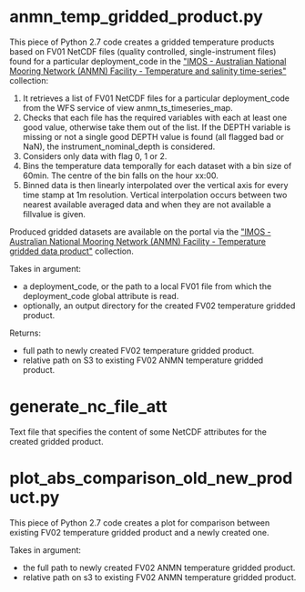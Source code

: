 # anmn_temp_gridded_product.py

This piece of Python 2.7 code creates a gridded temperature products based on FV01 NetCDF files (quality controlled, single-instrument files) found for a particular deployment_code in the ["IMOS - Australian National Mooring Network (ANMN) Facility - Temperature and salinity time-series"](https://portal.aodn.org.au/search?uuid=7e13b5f3-4a70-4e31-9e95-335efa491c5c) collection:
1. It retrieves a list of FV01 NetCDF files for a particular deployment_code from the WFS service of view anmn_ts_timeseries_map.
2. Checks that each file has the required variables with each at least one good value, otherwise take them out of the list. If the DEPTH variable is missing or not a single good DEPTH value is found (all flagged bad or NaN), the instrument_nominal_depth is considered.
3. Considers only data with flag 0, 1 or 2.
4. Bins the temperature data temporally for each dataset with a bin size of 60min. The centre of the bin falls on the hour xx:00.
5. Binned data is then linearly interpolated over the vertical axis for every time stamp at 1m resolution. Vertical interpolation occurs between two nearest available averaged data and when they are not available a fillvalue is given.

Produced gridded datasets are available on the portal via the ["IMOS - Australian National Mooring Network (ANMN) Facility - Temperature gridded data product"](https://portal.aodn.org.au/search?uuid=ae6af5ff-9503-492b-b917-4e3c1a0c19ee) collection.

Takes in argument:
- a deployment_code, or the path to a local FV01 file from which the deployment_code global attribute is read.
- optionally, an output directory for the created FV02 temperature gridded product.

Returns:
- full path to newly created FV02 temperature gridded product.
- relative path on S3 to existing FV02 ANMN temperature gridded product.

# generate_nc_file_att

Text file that specifies the content of some NetCDF attributes for the created gridded product.

# plot_abs_comparison_old_new_product.py

This piece of Python 2.7 code creates a plot for comparison between existing FV02 temperature gridded product and a newly created one.

Takes in argument:
- the full path to newly created FV02 ANMN temperature gridded product.
- relative path on s3 to existing FV02 ANMN temperature gridded product.
